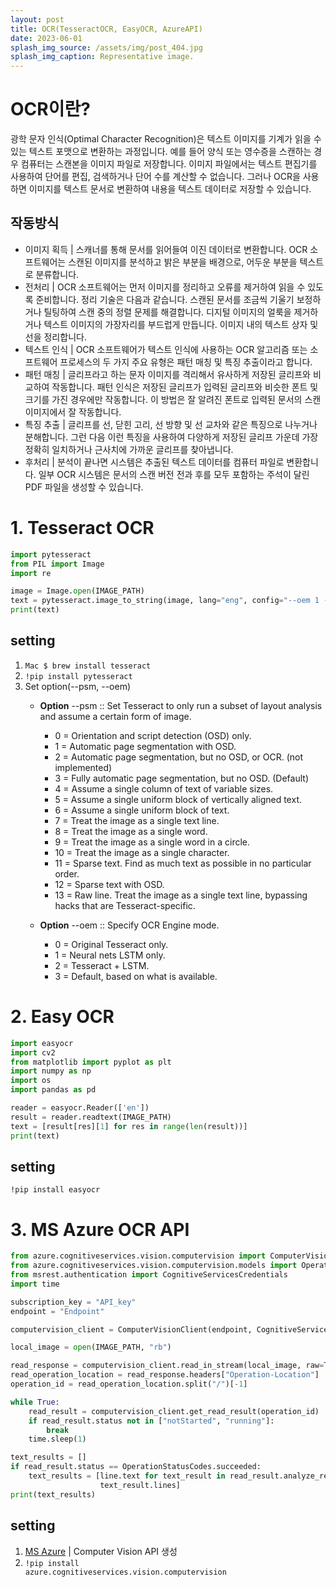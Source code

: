 ```yaml
---
layout: post
title: OCR(TesseractOCR, EasyOCR, AzureAPI)
date: 2023-06-01
splash_img_source: /assets/img/post_404.jpg
splash_img_caption: Representative image.
---
```

# OCR이란?
광학 문자 인식(Optimal Character Recognition)은 텍스트 이미지를 기계가 읽을 수 있는 텍스트 포맷으로 변환하는 과정입니다. 예를 들어 양식 또는 영수증을 스캔하는 경우 컴퓨터는 스캔본을 이미지 파일로 저장합니다. 이미지 파일에서는 텍스트 편집기를 사용하여 단어를 편집, 검색하거나 단어 수를 계산할 수 없습니다. 그러나 OCR을 사용하면 이미지를 텍스트 문서로 변환하여 내용을 텍스트 데이터로 저장할 수 있습니다.

## 작동방식
-  이미지 획득 | 스캐너를 통해 문서를 읽어들여 이진 데이터로 변환합니다. OCR 소프트웨어는 스캔된 이미지를 분석하고 밝은 부분을 배경으로, 어두운 부분을 텍스트로 분류합니다.
-  전처리 | OCR 소프트웨어는 먼저 이미지를 정리하고 오류를 제거하여 읽을 수 있도록 준비합니다. 정리 기술은 다음과 같습니다.
스캔된 문서를 조금씩 기울기 보정하거나 틸팅하여 스캔 중의 정렬 문제를 해결합니다.
디지털 이미지의 얼룩을 제거하거나 텍스트 이미지의 가장자리를 부드럽게 만듭니다.
이미지 내의 텍스트 상자 및 선을 정리합니다.
- 텍스트 인식 | OCR 소프트웨어가 텍스트 인식에 사용하는 OCR 알고리즘 또는 소프트웨어 프로세스의 두 가지 주요 유형은 패턴 매칭 및 특징 추출이라고 합니다.
- 패턴 매칭 | 글리프라고 하는 문자 이미지를 격리해서 유사하게 저장된 글리프와 비교하여 작동합니다. 패턴 인식은 저장된 글리프가 입력된 글리프와 비슷한 폰트 및 크기를 가진 경우에만 작동합니다. 이 방법은 잘 알려진 폰트로 입력된 문서의 스캔 이미지에서 잘 작동합니다.
- 특징 추출 | 글리프를 선, 닫힌 고리, 선 방향 및 선 교차와 같은 특징으로 나누거나 분해합니다. 그런 다음 이런 특징을 사용하여 다양하게 저장된 글리프 가운데 가장 정확히 일치하거나 근사치에 가까운 글리프를 찾아냅니다.
- 후처리 | 분석이 끝나면 시스템은 추출된 텍스트 데이터를 컴퓨터 파일로 변환합니다. 일부 OCR 시스템은 문서의 스캔 버전 전과 후를 모두 포함하는 주석이 달린 PDF 파일을 생성할 수 있습니다.


# 1. Tesseract OCR

```python
import pytesseract
from PIL import Image
import re

image = Image.open(IMAGE_PATH)
text = pytesseract.image_to_string(image, lang="eng", config="--oem 1 --psm 4")
print(text)
```

## setting
1. <code>Mac $ brew install tesseract</code>
2. <code>!pip install pytesseract</code>
3. Set option(--psm, --oem)
   - <strong>Option</strong> --psm ::
   Set Tesseract to only run a subset of layout analysis and assume
   a certain form of image. 

     - 0 = Orientation and script detection (OSD) only.
     - 1 = Automatic page segmentation with OSD. 
     - 2 = Automatic page segmentation, but no OSD, or OCR. (not implemented)
     - 3 = Fully automatic page segmentation, but no OSD. (Default)
     - 4 = Assume a single column of text of variable sizes. 
     - 5 = Assume a single uniform block of vertically aligned text. 
     - 6 = Assume a single uniform block of text. 
     - 7 = Treat the image as a single text line. 
     - 8 = Treat the image as a single word. 
     - 9 = Treat the image as a single word in a circle. 
     - 10 = Treat the image as a single character. 
     - 11 = Sparse text. Find as much text as possible in no particular order. 
     - 12 = Sparse text with OSD. 
     - 13 = Raw line. Treat the image as a single text line,
          bypassing hacks that are Tesseract-specific.
   
   - <strong>Option</strong> --oem ::
   Specify OCR Engine mode. 

     - 0 = Original Tesseract only. 
     - 1 = Neural nets LSTM only. 
     - 2 = Tesseract + LSTM. 
     - 3 = Default, based on what is available.

# 2. Easy OCR

```python
import easyocr
import cv2
from matplotlib import pyplot as plt
import numpy as np
import os
import pandas as pd

reader = easyocr.Reader(['en'])      
result = reader.readtext(IMAGE_PATH)
text = [result[res][1] for res in range(len(result))]
print(text)
```

## setting
<code>!pip install easyocr</code>

# 3. MS Azure OCR API

```python
from azure.cognitiveservices.vision.computervision import ComputerVisionClient
from azure.cognitiveservices.vision.computervision.models import OperationStatusCodes
from msrest.authentication import CognitiveServicesCredentials
import time

subscription_key = "API_key"
endpoint = "Endpoint"

computervision_client = ComputerVisionClient(endpoint, CognitiveServicesCredentials(subscription_key))

local_image = open(IMAGE_PATH, "rb")

read_response = computervision_client.read_in_stream(local_image, raw=True)
read_operation_location = read_response.headers["Operation-Location"]
operation_id = read_operation_location.split("/")[-1]

while True:
    read_result = computervision_client.get_read_result(operation_id)
    if read_result.status not in ["notStarted", "running"]:
        break
    time.sleep(1)

text_results = []
if read_result.status == OperationStatusCodes.succeeded:
    text_results = [line.text for text_result in read_result.analyze_result.read_results for line in
                    text_result.lines]
print(text_results)
```

## setting
1. [MS Azure](https://portal.azure.com/#view/Microsoft_Azure_ProjectOxford/CognitiveServicesHub/~/ComputerVision)
| Computer Vision API 생성
2. <code>!pip install azure.cognitiveservices.vision.computervision</code>
